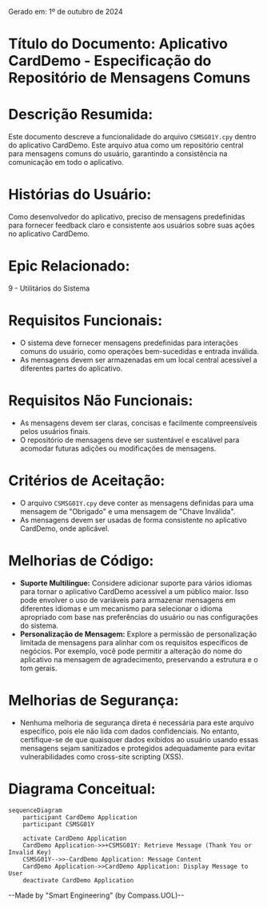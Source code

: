 Gerado em: 1º de outubro de 2024

# **Título do Documento:** Aplicativo CardDemo - Especificação do Repositório de Mensagens Comuns

# **Descrição Resumida:**

Este documento descreve a funcionalidade do arquivo `CSMSG01Y.cpy` dentro do aplicativo CardDemo. Este arquivo atua como um repositório central para mensagens comuns do usuário, garantindo a consistência na comunicação em todo o aplicativo.

# **Histórias do Usuário:**

Como desenvolvedor do aplicativo, preciso de mensagens predefinidas para fornecer feedback claro e consistente aos usuários sobre suas ações no aplicativo CardDemo.

# **Epic Relacionado:**

9 - Utilitários do Sistema

# **Requisitos Funcionais:**

- O sistema deve fornecer mensagens predefinidas para interações comuns do usuário, como operações bem-sucedidas e entrada inválida.
- As mensagens devem ser armazenadas em um local central acessível a diferentes partes do aplicativo.

# **Requisitos Não Funcionais:**

- As mensagens devem ser claras, concisas e facilmente compreensíveis pelos usuários finais.
- O repositório de mensagens deve ser sustentável e escalável para acomodar futuras adições ou modificações de mensagens.

# **Critérios de Aceitação:**

- O arquivo `CSMSG01Y.cpy` deve conter as mensagens definidas para uma mensagem de "Obrigado" e uma mensagem de "Chave Inválida".
- As mensagens devem ser usadas de forma consistente no aplicativo CardDemo, onde aplicável.

# **Melhorias de Código:**

-   **Suporte Multilíngue:**  Considere adicionar suporte para vários idiomas para tornar o aplicativo CardDemo acessível a um público maior.  Isso pode envolver o uso de variáveis ​​para armazenar mensagens em diferentes idiomas e um mecanismo para selecionar o idioma apropriado com base nas preferências do usuário ou nas configurações do sistema. 
-   **Personalização de Mensagem:** Explore a permissão de personalização limitada de mensagens para alinhar com os requisitos específicos de negócios.  Por exemplo, você pode permitir a alteração do nome do aplicativo na mensagem de agradecimento, preservando a estrutura e o tom gerais. 

# **Melhorias de Segurança:**

- Nenhuma melhoria de segurança direta é necessária para este arquivo específico, pois ele não lida com dados confidenciais. No entanto, certifique-se de que quaisquer dados exibidos ao usuário usando essas mensagens sejam sanitizados e protegidos adequadamente para evitar vulnerabilidades como cross-site scripting (XSS).

# **Diagrama Conceitual:**

```mermaid
sequenceDiagram
    participant CardDemo Application
    participant CSMSG01Y

    activate CardDemo Application
    CardDemo Application->>+CSMSG01Y: Retrieve Message (Thank You or Invalid Key)
    CSMSG01Y-->>-CardDemo Application: Message Content
    CardDemo Application->>CardDemo Application: Display Message to User
    deactivate CardDemo Application
```

--Made by "Smart Engineering" (by Compass.UOL)--